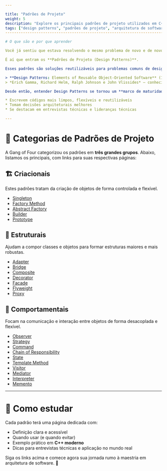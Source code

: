 ```yaml
---

title: "Padrões de Projeto"
weight: 5
description: "Explore os principais padrões de projeto utilizados em C++, com explicações acessíveis, exemplos modernos e aplicações práticas."
tags: ["design patterns", "padrões de projeto", "arquitetura de software"]
----------------------------------------------------------------------------------

# O que são e por que aprender

Você já sentiu que estava resolvendo o mesmo problema de novo e de novo? Que existia uma forma mais elegante e madura de estruturar seu código, mas ainda não sabia como?

É aí que entram os **Padrões de Projeto (Design Patterns)**.

Esses padrões são soluções reutilizáveis para problemas comuns de design em software orientado a objetos. Eles nasceram da observação prática de arquiteturas reais e foram popularizados pelo clássico livro:

> **Design Patterns: Elements of Reusable Object-Oriented Software** (1994)
> *Erich Gamma, Richard Helm, Ralph Johnson e John Vlissides* — conhecidos como *Gang of Four (GoF)*.

Desde então, entender Design Patterns se tornou um **marco de maturidade técnica**. Profissionais que dominam esses conceitos:

* Escrevem códigos mais limpos, flexíveis e reutilizáveis
* Tomam decisões arquiteturais melhores
* Se destacam em entrevistas técnicas e lideranças técnicas

---
```


# 🧩 Categorias de Padrões de Projeto

A Gang of Four categorizou os padrões em **três grandes grupos**. Abaixo, listamos os principais, com links para suas respectivas páginas:

## 🏗️ Criacionais

Estes padrões tratam da criação de objetos de forma controlada e flexível.

* [Singleton](/design-patterns/singleton)
* [Factory Method](/design-patterns/factory-method)
* [Abstract Factory](/design-patterns/abstract-factory)
* [Builder](/design-patterns/builder)
* [Prototype](/design-patterns/prototype)

## 🔁 Estruturais

Ajudam a compor classes e objetos para formar estruturas maiores e mais robustas.

* [Adapter](/design-patterns/adapter)
* [Bridge](/design-patterns/bridge)
* [Composite](/design-patterns/composite)
* [Decorator](/design-patterns/decorator)
* [Facade](/design-patterns/facade)
* [Flyweight](/design-patterns/flyweight)
* [Proxy](/design-patterns/proxy)

## 🧠 Comportamentais

Focam na comunicação e interação entre objetos de forma desacoplada e flexível.

* [Observer](/design-patterns/observer)
* [Strategy](/design-patterns/strategy)
* [Command](/design-patterns/command)
* [Chain of Responsibility](/design-patterns/chain-of-responsibility)
* [State](/design-patterns/state)
* [Template Method](/design-patterns/template-method)
* [Visitor](/design-patterns/visitor)
* [Mediator](/design-patterns/mediator)
* [Interpreter](/design-patterns/interpreter)
* [Memento](/design-patterns/memento)

---

# 🚀 Como estudar

Cada padrão terá uma página dedicada com:

* Definição clara e acessível
* Quando usar (e quando evitar)
* Exemplo prático em **C++ moderno**
* Dicas para entrevistas técnicas e aplicação no mundo real

Siga os links acima e comece agora sua jornada rumo à maestria em arquitetura de software. 💼
